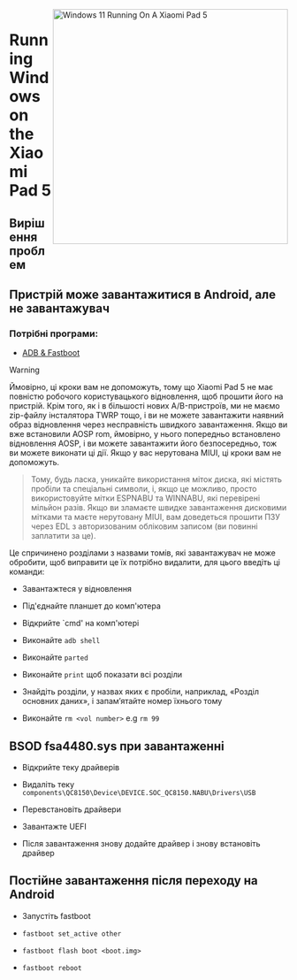 <img align="right" src="https://raw.githubusercontent.com/erdilS/Port-Windows-11-Xiaomi-Pad-5/main/nabu.png" width="425" alt="Windows 11 Running On A Xiaomi Pad 5">


# Running Windows on the Xiaomi Pad 5

## Вирішення проблем

## Пристрій може завантажитися в Android, але не завантажувач

### Потрібні програми:

- [ADB & Fastboot](https://developer.android.com/studio/releases/platform-tools)

> [!WARNING]
 Ймовірно, ці кроки вам не допоможуть, тому що Xiaomi Pad 5 не має повністю робочого користувацького відновлення, щоб прошити його на пристрій. Крім того, як і в більшості нових A/B-пристроїв, ми не маємо zip-файлу інсталятора TWRP тощо, і ви не можете завантажити наявний образ відновлення через несправність швидкого завантаження. Якщо ви вже встановили AOSP rom, ймовірно, у нього попередньо встановлено відновлення AOSP, і ви можете завантажити його безпосередньо, тож ви можете виконати ці дії. Якщо у вас нерутована MIUI, ці кроки вам не допоможуть.
>
> Тому, будь ласка, уникайте використання міток диска, які містять пробіли та спеціальні символи, і, якщо це можливо, просто використовуйте мітки ESPNABU та WINNABU, які перевірені мільйон разів. Якщо ви зламаєте швидке завантаження дисковими мітками та маєте нерутовану MIUI, вам доведеться прошити ПЗУ через EDL з авторизованим обліковим записом (ви повинні заплатити за це).

Це спричинено розділами з назвами томів, які завантажувач не може обробити, щоб виправити це їх потрібно видалити, для цього введіть ці команди:

- Завантажтеся у відновлення

- Під'єднайте планшет до комп'ютера

- Відкрийте `cmd' на комп'ютері

- Виконайте ```adb shell```

- Виконайте ```parted```

- Виконайте ```print``` щоб показати всі розділи

- Знайдіть розділи, у назвах яких є пробіли, наприклад, «Розділ основних даних», і запам’ятайте номер їхнього тому

- Виконайте ```rm <vol number>``` e.g ```rm 99```


## BSOD fsa4480.sys при завантаженні

- Відкрийте теку драйверів

- Видаліть теку ```components\QC8150\Device\DEVICE.SOC_QC8150.NABU\Drivers\USB```

- Перевстановіть драйвери

- Завантажте UEFI

- Після завантаження знову додайте драйвер і знову встановіть драйвер


## Постійне завантаження після переходу на Android

- Запустіть fastboot

- ```fastboot set_active other```

- ```fastboot flash boot <boot.img>```

- ```fastboot reboot```
